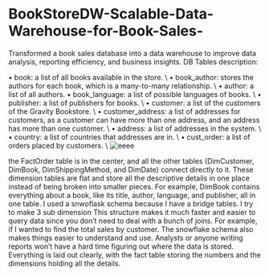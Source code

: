 # BookStoreDW-Scalable-Data-Warehouse-for-Book-Sales-
Transformed a book sales database into a data warehouse to improve data analysis, reporting efficiency, and business insights.
DB Tables description:‎

•	book: a list of all books available in the store. \‎
•	book_author: stores the authors for each book, which is a many-to-many ‎relationship. \‎
•	author: a list of all authors.‎
•	book_language: a list of possible languages of books. \‎
•	publisher: a list of publishers for books. \‎
•	customer: a list of the customers of the Gravity Bookstore. \‎
•	customer_address: a list of addresses for customers, as a customer can have ‎more than one address, and an address has more than one customer. \‎
•	address: a list of addresses in the system. \‎
•	country: a list of countries that addresses are in. \‎
•	cust_order: a list of orders placed by customers. \‎
 ![eeee](https://github.com/user-attachments/assets/38cdc433-018d-4c08-a1be-0bde160455b8)

the FactOrder table is in the center, and all the other tables (DimCustomer, ‎DimBook, DimShippingMethod, and DimDate) connect directly to it. These ‎dimension tables are flat and store all the descriptive details in one place instead of ‎being broken into smaller pieces. For example, DimBook contains everything about ‎a book, like its title, author, language, and publisher, all in one table.‎
I used a snwoflask schema because I have a bridge tables. I try to make 3 sub ‎dimension This structure makes it much faster and easier to query data since you ‎don’t need to deal with a bunch of joins. For example, if I wanted to find the total ‎sales by customer.‎
The snowflake schema also makes things easier to understand and use. Analysts or ‎anyone writing reports won’t have a hard time figuring out where the data is stored. ‎Everything is laid out clearly, with the fact table storing the numbers and the ‎dimensions holding all the details.‎

